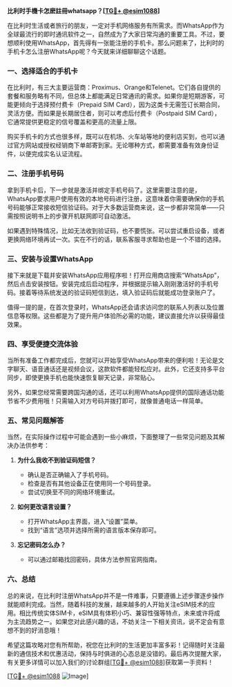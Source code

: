 **比利时手機卡怎麽註冊whatsapp？[[TG💪+ @esim1088](https://t.me/s/esim1088)]**

在比利时生活或者旅行的朋友，一定对手机网络服务有所需求。而WhatsApp作为全球最流行的即时通讯软件之一，自然成为了大家日常沟通的重要工具。不过，要想顺利使用WhatsApp，首先得有一张能注册的手机卡。那么问题来了，比利时的手机卡怎么注册WhatsApp呢？今天就来详细聊聊这个话题。

### 一、选择适合的手机卡

在比利时，有三大主要运营商：Proximus、Orange和Telenet。它们各自提供的套餐和服务略有不同，但总体上都能满足日常通讯的需求。如果你是短期游客，可能更倾向于选择预付费卡（Prepaid SIM Card），因为这类卡无需签订长期合同，灵活方便。而如果是长期居住者，则可以考虑后付费卡（Postpaid SIM Card），它通常提供更稳定的信号覆盖和更高的流量上限。

购买手机卡的方式也很多样，既可以在机场、火车站等地的便利店买到，也可以通过官方网站或授权经销商下单邮寄到家。无论哪种方式，都需要准备有效身份证件，以便完成实名认证流程。

### 二、注册手机号码

拿到手机卡后，下一步就是激活并绑定手机号码了。这里需要注意的是，WhatsApp要求用户使用有效的本地号码进行注册，这意味着你需要确保你的手机号码能够正常接收短信验证码。对于大多数运营商来说，这一步都非常简单——只需按照说明书上的步骤开机联网即可自动激活。

如果遇到特殊情况，比如无法收到验证码，也不要慌张。可以尝试重启设备，或者更换网络环境再试一次。实在不行的话，联系客服寻求帮助也是一个不错的选择。

### 三、安装与设置WhatsApp

接下来就是下载并安装WhatsApp应用程序啦！打开应用商店搜索“WhatsApp”，然后点击安装按钮。安装完成后启动程序，并根据提示输入刚刚激活好的手机号码。接着等待系统发送的验证码短信到达，填入验证码后就能成功登录账户了。

值得一提的是，在首次登录时，WhatsApp还会请求访问您的联系人列表以及位置信息等权限。这些都是为了提升用户体验所必需的功能，建议直接允许以获得最佳效果。

### 四、享受便捷交流体验

当所有准备工作都完成后，您就可以开始享受WhatsApp带来的便利啦！无论是文字聊天、语音通话还是视频会议，这款软件都能轻松应对。此外，它还支持多平台同步，即使更换手机也能快速恢复聊天记录，非常贴心。

另外，如果您经常需要跨国沟通的话，还可以利用WhatsApp提供的国际通话功能节省不少费用哦！只需输入对方号码并拨打即可，就像普通电话一样简单。

### 五、常见问题解答

当然，在实际操作过程中可能会遇到一些小麻烦，下面整理了一些常见问题及其解决办法供参考：

1. **为什么我收不到验证码短信？**
   - 确认是否正确输入了手机号码。
   - 检查是否有其他设备正在使用同一个号码登录。
   - 尝试切换至不同的网络环境重试。

2. **如何更改语言设置？**
   - 打开WhatsApp主界面，进入“设置”菜单。
   - 找到“语言”选项并选择所需的语言版本保存即可。

3. **忘记密码怎么办？**
   - 可以通过邮箱找回密码，具体方法参照官网指南。

### 六、总结

总的来说，在比利时注册WhatsApp并不是一件难事，只要遵循上述步骤逐步操作就能顺利完成。当然，随着科技的发展，越来越多的人开始关注eSIM技术的应用。相比传统实体SIM卡，eSIM具有体积小巧、兼容性强等特点，未来或许将成为主流趋势之一。如果您对此感兴趣的话，不妨关注一下相关资讯，说不定会有意想不到的好消息哦！

希望这篇攻略对您有所帮助，祝您在比利时的生活更加丰富多彩！记得随时关注最新的通信技术和优惠活动，保持与时俱进的心态总是没错的。最后再次提醒大家，有关更多详情可以加入我们的讨论群组[[TG💪+ @esim1088](https://t.me/s/esim1088)]获取第一手资料！

[[TG💪+ @esim1088](https://t.me/s/esim1088) ![Image](https://i.postimg.cc/4NQfJmqS/Snipaste-2025-05-13-00-14-12.png)]